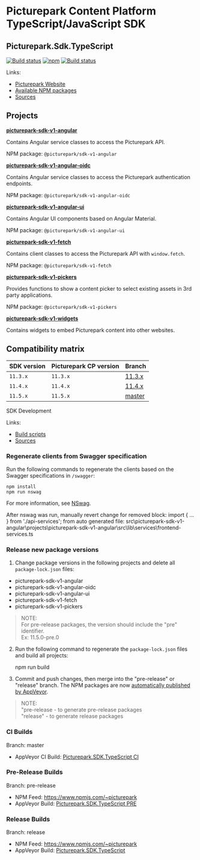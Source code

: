 # Picturepark Content Platform TypeScript/JavaScript SDK
## Picturepark.Sdk.TypeScript

[![Build status](https://img.shields.io/appveyor/ci/Picturepark/picturepark-sdk-typescript.svg?label=build)](https://ci.appveyor.com/project/Picturepark/picturepark-sdk-typescript)
[![npm](https://img.shields.io/npm/v/@picturepark/sdk-v1-angular.svg)](https://www.npmjs.com/~picturepark)
[![Build status](https://img.shields.io/appveyor/ci/Picturepark/picturepark-sdk-typescript-hgo7c.svg?label=CI+build)](https://ci.appveyor.com/project/Picturepark/picturepark-sdk-typescript-hgo7c)

Links:

- [Picturepark Website](https://picturepark.com/)
- [Available NPM packages](https://www.npmjs.com/~picturepark)
- [Sources](src/)

## Projects

**[picturepark-sdk-v1-angular](docs/picturepark-sdk-v1-angular/README.md)** 

Contains Angular service classes to access the Picturepark API.

NPM package: `@picturepark/sdk-v1-angular`

**[picturepark-sdk-v1-angular-oidc](docs/picturepark-sdk-v1-angular/README.md)** 

Contains Angular service classes to access the Picturepark authentication endpoints.

NPM package: `@picturepark/sdk-v1-angular-oidc`

**[picturepark-sdk-v1-angular-ui](docs/picturepark-sdk-v1-angular/README.md)** 

Contains Angular UI components based on Angular Material.

NPM package: `@picturepark/sdk-v1-angular-ui`

**[picturepark-sdk-v1-fetch](docs/picturepark-sdk-v1-fetch/README.md)**

Contains client classes to access the Picturepark API with `window.fetch`. 

NPM package: `@picturepark/sdk-v1-fetch`

**[picturepark-sdk-v1-pickers](docs/picturepark-sdk-v1-pickers/README.md)**

Provides functions to show a content picker to select existing assets in 3rd party applications.

NPM package: `@picturepark/sdk-v1-pickers`

**[picturepark-sdk-v1-widgets](docs/picturepark-sdk-v1-widgets/README.md)**

Contains widgets to embed Picturepark content into other websites.

## Compatibility matrix

| SDK version | Picturepark CP version | Branch |
| ----------- | ---------------------- | -----------
| `11.3.x`    | `11.3.x`               | [11.3.x](https://github.com/Picturepark/Picturepark.SDK.TypeScript/tree/11.3.x)
| `11.4.x`    | `11.4.x`               | [11.4.x](https://github.com/Picturepark/Picturepark.SDK.TypeScript/tree/11.4.x)
| `11.5.x`    | `11.5.x`               | [master](https://github.com/Picturepark/Picturepark.SDK.TypeScript/tree/master)
	
SDK Development

Links: 

- [Build scripts](SCRIPTS.md)
- [Sources](src/)

### Regenerate clients from Swagger specification

Run the following commands to regenerate the clients based on the Swagger specifications in `/swagger`: 

    npm install
  	npm run nswag

For more information, see [NSwag](http://nswag.org).

After nswag was run, manually revert change for removed block: import { ... } from './api-services'; from auto generated file: src\picturepark-sdk-v1-angular\projects\picturepark-sdk-v1-angular\src\lib\services\frontend-services.ts

### Release new package versions

1. Change package versions in the following projects and delete all `package-lock.json` files: 

- picturepark-sdk-v1-angular
- picturepark-sdk-v1-angular-oidc
- picturepark-sdk-v1-angular-ui
- picturepark-sdk-v1-fetch
- picturepark-sdk-v1-pickers

> NOTE:   
For pre-release packages, the version should include the "pre" identifier.  
Ex: 11.5.0-pre.0

2. Run the following command to regenerate the `package-lock.json` files and build all projects:

    npm run build

3. Commit and push changes, then merge into the "pre-release" or "release" branch. The NPM packages are now [automatically published by AppVeyor](https://ci.appveyor.com/project/Picturepark/picturepark-sdk-typescript).

> NOTE:  
"pre-release - to generate pre-release packages  
"release" - to generate release packages

### CI Builds

Branch: master

- AppVeyor CI Build: [Picturepark.SDK.TypeScript CI](https://ci.appveyor.com/project/Picturepark/picturepark-sdk-typescript-hgo7c)

### Pre-Release Builds

Branch: pre-release

- NPM Feed: https://www.npmjs.com/~picturepark
- AppVeyor Build: [Picturepark.SDK.TypeScript PRE](https://ci.appveyor.com/project/Picturepark/picturepark-sdk-typescript-pre)

### Release Builds

Branch: release

- NPM Feed: https://www.npmjs.com/~picturepark
- AppVeyor Build: [Picturepark.SDK.TypeScript](https://ci.appveyor.com/project/Picturepark/picturepark-sdk-typescript)
